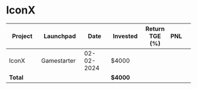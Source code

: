 # IconX



<table data-full-width="true"><thead><tr><th width="152">Project</th><th width="138">Launchpad</th><th width="132">Date</th><th width="133">Invested</th><th>Return TGE (%)</th><th>PNL</th><th></th></tr></thead><tbody><tr><td>IconX</td><td>Gamestarter</td><td>02-02-2024</td><td>$4000</td><td></td><td></td><td></td></tr><tr><td><strong>Total</strong></td><td></td><td></td><td><strong>$4000</strong></td><td></td><td></td><td></td></tr></tbody></table>


